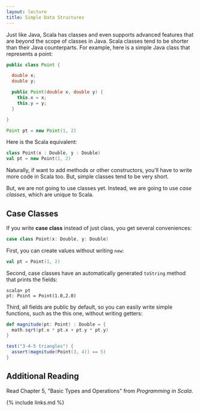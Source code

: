 ```yaml
---
layout: lecture
title: Simple Data Structures
---
```


Just like Java, Scala has classes and even supports advanced features that are
beyond the scope of classes in Java. Scala classes tend to be shorter than their
Java counterparts. For example, here is a simple Java class that represents a
point:

~~~ java
public class Point {

  double x;
  double y;

  public Point(double x, double y) {
    this.x = x;
    this.y = y;
  }

}

Point pt = new Point(1, 2)
~~~

Here is the Scala equivalent:

~~~ scala
class Point(x : Double, y : Double)
val pt = new Point(1, 2)
~~~

Naturally, if want to add methods or other constructors, you'll have to write
more code in Scala too. But, simple classes tend to be very short.

But, we are not going to use classes yet. Instead, we are going to use *case
classes*, which are unique to Scala.

## Case Classes

If you write **case class** instead of just class, you get several conveniences:

~~~ scala
case class Point(x: Double, y: Double)
~~~

First, you can create values without writing `new`:

~~~ scala
val pt = Point(1, 2)
~~~

Second, case classes have an automatically generated `toString` method that
prints the fields:

~~~
scala> pt
pt: Point = Point(1.0,2.0)
~~~

Third, all fields are public by default, so you can easily write simple
functions, such as the this one, without writing getters:

~~~ scala
def magnitude(pt: Point) : Double = {
  math.sqrt(pt.x * pt.x + pt.y * pt.y)
}

test("3-4-5 triangles") {
  assert(magnitude(Point(3, 4)) == 5)
}
~~~

## Additional Reading

Read Chapter 5, "Basic Types and Operations" from *Programming in Scala*.

{% include links.md %}